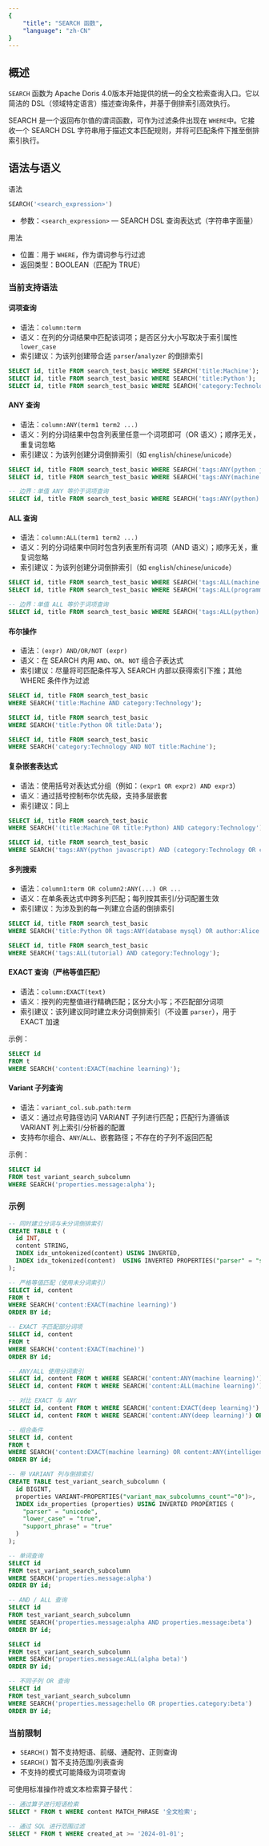 ```yaml
---
{
    "title": "SEARCH 函数",
    "language": "zh-CN"
}
---
```


## 概述

`SEARCH` 函数为 Apache Doris 4.0版本开始提供的统一的全文检索查询入口。它以简洁的 DSL（领域特定语言）描述查询条件，并基于倒排索引高效执行。


SEARCH 是一个返回布尔值的谓词函数，可作为过滤条件出现在 `WHERE`中。它接收一个 SEARCH DSL 字符串用于描述文本匹配规则，并将可匹配条件下推至倒排索引执行。


## 语法与语义

语法

```sql
SEARCH('<search_expression>')
```

- 参数：`<search_expression>` — SEARCH DSL 查询表达式（字符串字面量）

用法

- 位置：用于 `WHERE`，作为谓词参与行过滤
- 返回类型：BOOLEAN（匹配为 TRUE）

### 当前支持语法

#### 词项查询
- 语法：`column:term`
- 语义：在列的分词结果中匹配该词项；是否区分大小写取决于索引属性 `lower_case`
- 索引建议：为该列创建带合适 `parser`/`analyzer` 的倒排索引
```sql
SELECT id, title FROM search_test_basic WHERE SEARCH('title:Machine');
SELECT id, title FROM search_test_basic WHERE SEARCH('title:Python');
SELECT id, title FROM search_test_basic WHERE SEARCH('category:Technology');
```

#### ANY 查询
- 语法：`column:ANY(term1 term2 ...)`
- 语义：列的分词结果中包含列表里任意一个词项即可（OR 语义）；顺序无关，重复词忽略
- 索引建议：为该列创建分词倒排索引（如 `english`/`chinese`/`unicode`）
```sql
SELECT id, title FROM search_test_basic WHERE SEARCH('tags:ANY(python javascript)');
SELECT id, title FROM search_test_basic WHERE SEARCH('tags:ANY(machine learning tutorial)');

-- 边界：单值 ANY 等价于词项查询
SELECT id, title FROM search_test_basic WHERE SEARCH('tags:ANY(python)');
```

#### ALL 查询
- 语法：`column:ALL(term1 term2 ...)`
- 语义：列的分词结果中同时包含列表里所有词项（AND 语义）；顺序无关，重复词忽略
- 索引建议：为该列创建分词倒排索引（如 `english`/`chinese`/`unicode`）
```sql
SELECT id, title FROM search_test_basic WHERE SEARCH('tags:ALL(machine learning)');
SELECT id, title FROM search_test_basic WHERE SEARCH('tags:ALL(programming tutorial)');

-- 边界：单值 ALL 等价于词项查询
SELECT id, title FROM search_test_basic WHERE SEARCH('tags:ALL(python)');
```

#### 布尔操作
- 语法：`(expr) AND/OR/NOT (expr)`
- 语义：在 SEARCH 内用 `AND`、`OR`、`NOT` 组合子表达式
- 索引建议：尽量将可匹配条件写入 SEARCH 内部以获得索引下推；其他 WHERE 条件作为过滤
```sql
SELECT id, title FROM search_test_basic
WHERE SEARCH('title:Machine AND category:Technology');

SELECT id, title FROM search_test_basic
WHERE SEARCH('title:Python OR title:Data');

SELECT id, title FROM search_test_basic
WHERE SEARCH('category:Technology AND NOT title:Machine');
```

#### 复杂嵌套表达式
- 语法：使用括号对表达式分组（例如：`(expr1 OR expr2) AND expr3`）
- 语义：通过括号控制布尔优先级，支持多层嵌套
- 索引建议：同上
```sql
SELECT id, title FROM search_test_basic
WHERE SEARCH('(title:Machine OR title:Python) AND category:Technology');

SELECT id, title FROM search_test_basic
WHERE SEARCH('tags:ANY(python javascript) AND (category:Technology OR category:Programming)');
```

#### 多列搜索
- 语法：`column1:term OR column2:ANY(...) OR ...`
- 语义：在单条表达式中跨多列匹配；每列按其索引/分词配置生效
- 索引建议：为涉及到的每一列建立合适的倒排索引
```sql
SELECT id, title FROM search_test_basic
WHERE SEARCH('title:Python OR tags:ANY(database mysql) OR author:Alice');

SELECT id, title FROM search_test_basic
WHERE SEARCH('tags:ALL(tutorial) AND category:Technology');
```

#### EXACT 查询（严格等值匹配）

- 语法：`column:EXACT(text)`
- 语义：按列的完整值进行精确匹配；区分大小写；不匹配部分词项
- 索引建议：该列建议同时建立未分词倒排索引（不设置 `parser`），用于 EXACT 加速

示例：

```sql
SELECT id
FROM t
WHERE SEARCH('content:EXACT(machine learning)');
```

#### Variant 子列查询

- 语法：`variant_col.sub.path:term`
- 语义：通过点号路径访问 VARIANT 子列进行匹配；匹配行为遵循该 VARIANT 列上索引/分析器的配置
- 支持布尔组合、`ANY`/`ALL`、嵌套路径；不存在的子列不返回匹配

示例：

```sql
SELECT id
FROM test_variant_search_subcolumn
WHERE SEARCH('properties.message:alpha');
```

### 示例

```sql
-- 同时建立分词与未分词倒排索引
CREATE TABLE t (
  id INT,
  content STRING,
  INDEX idx_untokenized(content) USING INVERTED,
  INDEX idx_tokenized(content)  USING INVERTED PROPERTIES("parser" = "standard")
);

-- 严格等值匹配（使用未分词索引）
SELECT id, content
FROM t
WHERE SEARCH('content:EXACT(machine learning)')
ORDER BY id;

-- EXACT 不匹配部分词项
SELECT id, content
FROM t
WHERE SEARCH('content:EXACT(machine)')
ORDER BY id;

-- ANY/ALL 使用分词索引
SELECT id, content FROM t WHERE SEARCH('content:ANY(machine learning)') ORDER BY id;
SELECT id, content FROM t WHERE SEARCH('content:ALL(machine learning)') ORDER BY id;

-- 对比 EXACT 与 ANY
SELECT id, content FROM t WHERE SEARCH('content:EXACT(deep learning)') ORDER BY id;
SELECT id, content FROM t WHERE SEARCH('content:ANY(deep learning)') ORDER BY id;

-- 组合条件
SELECT id, content
FROM t
WHERE SEARCH('content:EXACT(machine learning) OR content:ANY(intelligence)')
ORDER BY id;

-- 带 VARIANT 列与倒排索引
CREATE TABLE test_variant_search_subcolumn (
  id BIGINT,
  properties VARIANT<PROPERTIES("variant_max_subcolumns_count"="0")>,
  INDEX idx_properties (properties) USING INVERTED PROPERTIES (
    "parser" = "unicode",
    "lower_case" = "true",
    "support_phrase" = "true"
  )
);

-- 单词查询
SELECT id
FROM test_variant_search_subcolumn
WHERE SEARCH('properties.message:alpha')
ORDER BY id;

-- AND / ALL 查询
SELECT id
FROM test_variant_search_subcolumn
WHERE SEARCH('properties.message:alpha AND properties.message:beta')
ORDER BY id;

SELECT id
FROM test_variant_search_subcolumn
WHERE SEARCH('properties.message:ALL(alpha beta)')
ORDER BY id;

-- 不同子列 OR 查询
SELECT id
FROM test_variant_search_subcolumn
WHERE SEARCH('properties.message:hello OR properties.category:beta')
ORDER BY id;
```

### 当前限制

- `SEARCH()` 暂不支持短语、前缀、通配符、正则查询
- `SEARCH()` 暂不支持范围/列表查询
- 不支持的模式可能降级为词项查询

可使用标准操作符或文本检索算子替代：

```sql
-- 通过算子进行短语检索
SELECT * FROM t WHERE content MATCH_PHRASE '全文检索';

-- 通过 SQL 进行范围过滤
SELECT * FROM t WHERE created_at >= '2024-01-01';
```
